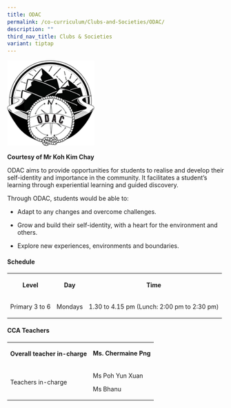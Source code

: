 ```yaml
---
title: ODAC
permalink: /co-curriculum/Clubs-and-Societies/ODAC/
description: ""
third_nav_title: Clubs & Societies
variant: tiptap
---
```

<div class="isomer-image-wrapper">
<img style="width:40%;height:50%" height="auto" width="100%" src="/images/Co%20Curriculum/ODAC/ODAC%201.png">
</div>
<p><strong> Courtesy of Mr Koh Kim Chay</strong>
</p>
<p>ODAC aims to provide opportunities for students to realise and develop
their self-identity and importance in the community. It facilitates a student’s
learning through experiential learning and guided discovery.</p>
<p>Through ODAC, students would be able to:</p>
<ul data-tight="true" class="tight">
<li>
<p>Adapt to any changes and overcome challenges.</p>
</li>
<li>
<p>Grow and build their self-identity, with a heart for the environment and
others.</p>
</li>
<li>
<p>Explore new experiences, environments and boundaries.</p>
</li>
</ul>
<h4><strong>Schedule</strong></h4>
<table style="minWidth: 75px">
<colgroup>
<col>
<col>
<col>
</colgroup>
<tbody>
<tr>
<th rowspan="1" colspan="1">
<p>Level</p>
</th>
<th rowspan="1" colspan="1">
<p>Day</p>
</th>
<th rowspan="1" colspan="1">
<p>Time</p>
</th>
</tr>
<tr>
<td rowspan="1" colspan="1">
<p>Primary 3 to 6</p>
</td>
<td rowspan="1" colspan="1">
<p>Mondays</p>
</td>
<td rowspan="1" colspan="1">
<p>1.30 to 4.15 pm (Lunch: 2:00 pm to 2:30 pm)</p>
</td>
</tr>
</tbody>
</table>
<h4><strong>CCA Teachers</strong></h4>
<table style="minWidth: 50px">
<colgroup>
<col>
<col>
</colgroup>
<tbody>
<tr>
<th rowspan="1" colspan="1">
<p>Overall teacher in-charge</p>
</th>
<td rowspan="1" colspan="1">
<p><strong>Ms. Chermaine Png</strong>
</p>
</td>
</tr>
<tr>
<td rowspan="1" colspan="1">
<p>Teachers in-charge</p>
</td>
<td rowspan="1" colspan="1">
<p>Ms Poh Yun Xuan</p>
<p>Ms Bhanu</p>
</td>
</tr>
</tbody>
</table>
<p></p>